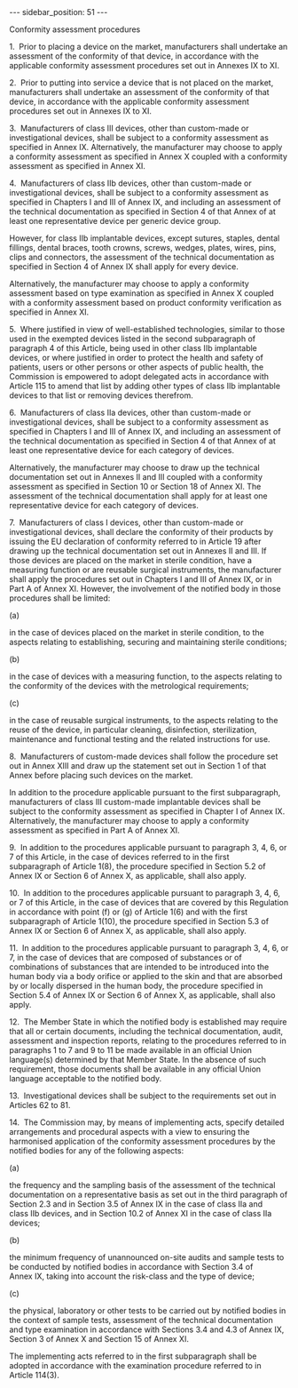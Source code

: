 
<meta data-rh="true" name="docsearch:language" content="en">
<meta data-rh="true" name="docsearch:version" content="current">
<meta data-rh="true" name="docsearch:docusaurus_tag" content="docs-default-current">
        ---
sidebar_position: 51
---
           <p class="stitle-article-norm">Conformity assessment procedures</p>
   <p class="norm">1.&nbsp;&nbsp;Prior to placing a device on the 
market, manufacturers shall undertake an assessment of the conformity of
 that device, in accordance with the applicable conformity assessment 
procedures set out in Annexes&nbsp;IX to XI.</p>
   <p class="norm">2.&nbsp;&nbsp;Prior to putting into service a device 
that is not placed on the market, manufacturers shall undertake an 
assessment of the conformity of that device, in accordance with the 
applicable conformity assessment procedures set out in Annexes&nbsp;IX 
to XI.</p>
   <p class="norm">3.&nbsp;&nbsp;Manufacturers of class&nbsp;III 
devices, other than custom-made or investigational devices, shall be 
subject to a conformity assessment as specified in Annex&nbsp;IX. 
Alternatively, the manufacturer may choose to apply a conformity 
assessment as specified in Annex&nbsp;X coupled with a conformity 
assessment as specified in Annex&nbsp;XI.</p>
   <p class="norm">4.&nbsp;&nbsp;Manufacturers of class IIb devices, 
other than custom-made or investigational devices, shall be subject to a
 conformity assessment as specified in Chapters&nbsp;I and III of 
Annex&nbsp;IX, and including an assessment of the technical 
documentation as specified in Section&nbsp;4 of that Annex&nbsp;of at 
least one representative device per generic device group.</p>
   <p class="norm">However, for class&nbsp;IIb implantable devices, 
except sutures, staples, dental fillings, dental braces, tooth crowns, 
screws, wedges, plates, wires, pins, clips and connectors, the 
assessment of the technical documentation as specified in Section 4 of 
Annex IX shall apply for every device.</p>
   <p class="norm">Alternatively, the manufacturer may choose to apply a
 conformity assessment based on type examination as specified in 
Annex&nbsp;X coupled with a conformity assessment based on product 
conformity verification as specified in Annex&nbsp;XI.</p>
   <p class="norm">5.&nbsp;&nbsp;Where justified in view of 
well-established technologies, similar to those used in the exempted 
devices listed in the second subparagraph&nbsp;of paragraph&nbsp;4 of 
this Article, being used in other class IIb implantable devices, or 
where justified in order to protect the health and safety of patients, 
users or other persons or other aspects of public health, the Commission
 is empowered to adopt delegated acts in accordance with 
Article&nbsp;115 to amend that list by adding other types of class IIb 
implantable devices to that list or removing devices therefrom.</p>
   <p class="norm">6.&nbsp;&nbsp;Manufacturers of class IIa devices, 
other than custom-made or investigational devices, shall be subject to a
 conformity assessment as specified in Chapters&nbsp;I and III of 
Annex&nbsp;IX, and including an assessment of the technical 
documentation as specified in Section&nbsp;4 of that Annex&nbsp;of at 
least one representative device for each category of devices.</p>
   <p class="norm">Alternatively, the manufacturer may choose to draw up
 the technical documentation set out in Annexes&nbsp;II and III coupled 
with a conformity assessment as specified in Section&nbsp;10 or 
Section&nbsp;18 of Annex&nbsp;XI. The assessment of the technical 
documentation shall apply for at least one representative device for 
each category of devices.</p>
   <p class="norm">7.&nbsp;&nbsp;Manufacturers of class I devices, other
 than custom-made or investigational devices, shall declare the 
conformity of their products by issuing the EU&nbsp;declaration of 
conformity referred to in Article&nbsp;19 after drawing up the technical
 documentation set out in Annexes&nbsp;II and III. If those devices are 
placed on the market in sterile condition, have a measuring function or 
are reusable surgical instruments, the manufacturer shall apply the 
procedures set out in Chapters&nbsp;I and III of Annex&nbsp;IX, or in 
Part&nbsp;A of Annex&nbsp;XI. However, the involvement of the notified 
body in those procedures shall be limited:</p>
   <div class="grid-container grid-list">
      <div class="list grid-list-column-1">
         <span>(a)&nbsp;</span>
      </div>
      <div class="grid-list-column-2">
         <p class="norm">in the case of devices placed on the market in 
sterile condition, to the aspects relating to establishing, securing and
 maintaining sterile conditions;</p>
      </div>
   </div>
   <div class="grid-container grid-list">
      <div class="list grid-list-column-1">
         <span>(b)&nbsp;</span>
      </div>
      <div class="grid-list-column-2">
         <p class="norm">in the case of devices with a measuring 
function, to the aspects relating to the conformity of the devices with 
the metrological requirements;</p>
      </div>
   </div>
   <div class="grid-container grid-list">
      <div class="list grid-list-column-1">
         <span>(c)&nbsp;</span>
      </div>
      <div class="grid-list-column-2">
         <p class="norm">in the case of reusable surgical instruments, 
to the aspects relating to the reuse of the device, in particular 
cleaning, disinfection, sterilization, maintenance and functional 
testing and the related instructions for use.</p>
      </div>
   </div>
   <p class="norm">8.&nbsp;&nbsp;Manufacturers of custom-made devices 
shall follow the procedure set out in Annex&nbsp;XIII and draw up the 
statement set out in Section&nbsp;1 of that Annex&nbsp;before placing 
such devices on the market.</p>
   <p class="norm">In addition to the procedure applicable pursuant to 
the first subparagraph, manufacturers of class III custom-made 
implantable devices shall be subject to the conformity assessment as 
specified in Chapter&nbsp;I of Annex&nbsp;IX. Alternatively, the 
manufacturer may choose to apply a conformity assessment as specified in
 Part A of Annex&nbsp;XI.</p>
   <p class="norm">9.&nbsp;&nbsp;In addition to the procedures 
applicable pursuant to paragraph&nbsp;3, 4, 6, or 7 of this Article, in 
the case of devices referred to in the first subparagraph&nbsp;of 
Article&nbsp;1(8), the procedure specified in Section&nbsp;5.2 of 
Annex&nbsp;IX or Section&nbsp;6 of Annex&nbsp;X, as applicable, shall 
also apply.</p>
   <p class="norm">10.&nbsp;&nbsp;In addition to the procedures 
applicable pursuant to paragraph&nbsp;3, 4, 6, or 7 of this Article, in 
the case of devices that are covered by this Regulation in accordance 
with point&nbsp;(f) or (g) of Article&nbsp;1(6) and with the first 
subparagraph&nbsp;of Article&nbsp;1(10), the procedure specified in 
Section&nbsp;5.3 of Annex&nbsp;IX or Section&nbsp;6 of Annex&nbsp;X, as 
applicable, shall also apply.</p>
   <p class="norm">11.&nbsp;&nbsp;In addition to the procedures 
applicable pursuant to paragraph&nbsp;3, 4, 6, or 7, in the case of 
devices that are composed of substances or of combinations of substances
 that are intended to be introduced into the human body via a body 
orifice or applied to the skin and that are absorbed by or locally 
dispersed in the human body, the procedure specified in Section&nbsp;5.4
 of Annex&nbsp;IX or Section&nbsp;6 of Annex&nbsp;X, as applicable, 
shall also apply.</p>
   <p class="norm">12.&nbsp;&nbsp;The Member&nbsp;State in which the 
notified body is established may require that all or certain documents, 
including the technical documentation, audit, assessment and inspection 
reports, relating to the procedures referred to in paragraphs 1 to 7 and
 9 to 11 be made available in an official Union language(s) determined 
by that Member&nbsp;State. In the absence of such requirement, those 
documents shall be available in any official Union language acceptable 
to the notified body.</p>
   <p class="norm">13.&nbsp;&nbsp;Investigational devices shall be subject to the requirements set out in Articles&nbsp;62 to&nbsp;81.</p>
   <p class="norm">14.&nbsp;&nbsp;The Commission may, by means of 
implementing acts, specify detailed arrangements and procedural aspects 
with a view to ensuring the harmonised application of the conformity 
assessment procedures by the notified bodies for any of the following 
aspects:</p>
   <div class="grid-container grid-list">
      <div class="list grid-list-column-1">
         <span>(a)&nbsp;</span>
      </div>
      <div class="grid-list-column-2">
         <p class="norm">the frequency and the sampling basis of the 
assessment of the technical documentation on a representative basis as 
set out in the third paragraph&nbsp;of Section&nbsp;2.3 and in 
Section&nbsp;3.5 of Annex&nbsp;IX in the case of class&nbsp;IIa and 
class&nbsp;IIb devices, and in Section&nbsp;10.2 of Annex&nbsp;XI in the
 case of class&nbsp;IIa devices;</p>
      </div>
   </div>
   <div class="grid-container grid-list">
      <div class="list grid-list-column-1">
         <span>(b)&nbsp;</span>
      </div>
      <div class="grid-list-column-2">
         <p class="norm">the minimum frequency of unannounced on-site 
audits and sample tests to be conducted by notified bodies in accordance
 with Section&nbsp;3.4 of Annex&nbsp;IX, taking into account the 
risk-class and the type of device;</p>
      </div>
   </div>
   <div class="grid-container grid-list">
      <div class="list grid-list-column-1">
         <span>(c)&nbsp;</span>
      </div>
      <div class="grid-list-column-2">
         <p class="norm">the physical, laboratory or other tests to be 
carried out by notified bodies in the context of sample tests, 
assessment of the technical documentation and type examination in 
accordance with Sections 3.4 and 4.3 of Annex&nbsp;IX, Section&nbsp;3 of
 Annex&nbsp;X and Section&nbsp;15 of Annex&nbsp;XI.</p>
      </div>
   </div>
   <p class="norm">The implementing acts referred to in the first 
subparagraph&nbsp;shall be adopted in accordance with the examination 
procedure referred to in Article&nbsp;114(3).</p>